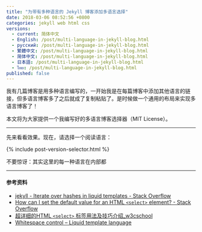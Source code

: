 ```yaml
---
title: "为带有多种语言的 Jekyll 博客添加多语言选择"
date: 2018-03-06 08:52:56 +0800
categories: jekyll web html css
versions:
  - current: 简体中文
  - English: /post/multi-language-in-jekyll-blog.html
  - русский: /post/multi-language-in-jekyll-blog.html
  - 繁體中文: /post/multi-language-in-jekyll-blog.html
  - 简体中文: /post/multi-language-in-jekyll-blog.html
  - 日本語: /post/multi-language-in-jekyll-blog.html
  - ไทย: /post/multi-language-in-jekyll-blog.html
published: false
---
```


我有几篇博客是用多种语言编写的，一开始我是在每篇博客中添加其他语言的链接，但多语言博客多了之后就成了复制粘贴了。是时候做一个通用的布局来实现多语言博客了！

本文将为大家提供一个我编写好的多语言博客选择器（MIT License）。

---

先来看看效果。现在，请选择一个阅读语言：

{% include post-version-selector.html %}

不要惊讶：其实这里的每一种语言在内部都

---

#### 参考资料

- [jekyll - Iterate over hashes in liquid templates - Stack Overflow](https://stackoverflow.com/questions/8206869/iterate-over-hashes-in-liquid-templates)
- [How can I set the default value for an HTML `<select>` element? - Stack Overflow](https://stackoverflow.com/questions/3518002/how-can-i-set-the-default-value-for-an-html-select-element)
- [超详细的HTML `<select>` 标签用法及技巧介绍_w3cschool](https://www.w3cschool.cn/htmltags/tag-select.html)
- [Whitespace control – Liquid template language](http://shopify.github.io/liquid/basics/whitespace/)
